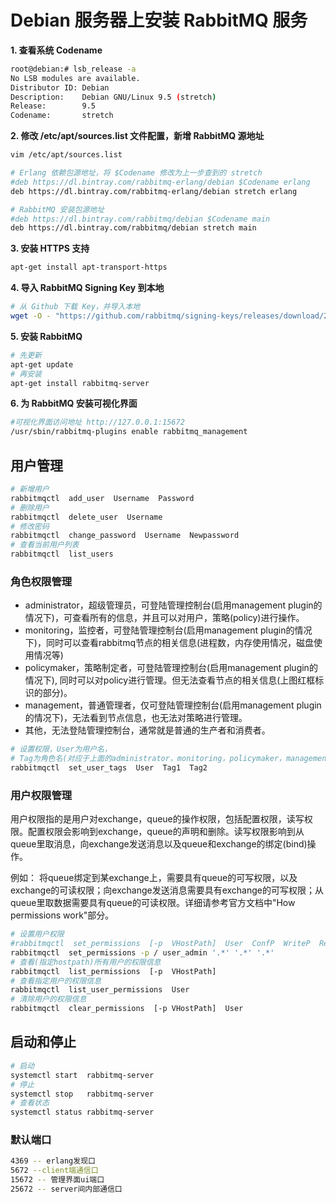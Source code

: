 # Debian 服务器上安装 RabbitMQ 服务

**1. 查看系统 Codename**
```bash
root@debian:# lsb_release -a
No LSB modules are available.
Distributor ID: Debian
Description:    Debian GNU/Linux 9.5 (stretch)
Release:        9.5
Codename:       stretch
```

**2. 修改 /etc/apt/sources.list 文件配置，新增 RabbitMQ 源地址**
```bash
vim /etc/apt/sources.list

# Erlang 依赖包源地址，将 $Codename 修改为上一步查到的 stretch
#deb https://dl.bintray.com/rabbitmq-erlang/debian $Codename erlang
deb https://dl.bintray.com/rabbitmq-erlang/debian stretch erlang

# RabbitMQ 安装包源地址
#deb https://dl.bintray.com/rabbitmq/debian $Codename main
deb https://dl.bintray.com/rabbitmq/debian stretch main
```

**3. 安装 HTTPS 支持**
```bash
apt-get install apt-transport-https
```

**4. 导入 RabbitMQ Signing Key 到本地**
```bash
# 从 Github 下载 Key，并导入本地
wget -O - "https://github.com/rabbitmq/signing-keys/releases/download/2.0/rabbitmq-release-signing-key.asc" | sudo apt-key add -
```

**5. 安装 RabbitMQ**
```bash
# 先更新
apt-get update
# 再安装
apt-get install rabbitmq-server
```

**6. 为 RabbitMQ 安装可视化界面**
```bash
#可视化界面访问地址 http://127.0.0.1:15672
/usr/sbin/rabbitmq-plugins enable rabbitmq_management
```

## 用户管理
```bash
# 新增用户
rabbitmqctl  add_user  Username  Password
# 删除用户
rabbitmqctl  delete_user  Username
# 修改密码
rabbitmqctl  change_password  Username  Newpassword
# 查看当前用户列表
rabbitmqctl  list_users
```

### 角色权限管理
+ administrator，超级管理员，可登陆管理控制台(启用management plugin的情况下)，可查看所有的信息，并且可以对用户，策略(policy)进行操作。
+ monitoring，监控者，可登陆管理控制台(启用management plugin的情况下)，同时可以查看rabbitmq节点的相关信息(进程数，内存使用情况，磁盘使用情况等)
+ policymaker，策略制定者，可登陆管理控制台(启用management plugin的情况下), 同时可以对policy进行管理。但无法查看节点的相关信息(上图红框标识的部分)。
+ management，普通管理者，仅可登陆管理控制台(启用management plugin的情况下)，无法看到节点信息，也无法对策略进行管理。
+ 其他，无法登陆管理控制台，通常就是普通的生产者和消费者。
```bash
# 设置权限，User为用户名，
# Tag为角色名(对应于上面的administrator，monitoring，policymaker，management，或其他自定义名称)。
rabbitmqctl  set_user_tags  User  Tag1  Tag2
```

### 用户权限管理
用户权限指的是用户对exchange，queue的操作权限，包括配置权限，读写权限。配置权限会影响到exchange，queue的声明和删除。读写权限影响到从queue里取消息，向exchange发送消息以及queue和exchange的绑定(bind)操作。

例如： 将queue绑定到某exchange上，需要具有queue的可写权限，以及exchange的可读权限；向exchange发送消息需要具有exchange的可写权限；从queue里取数据需要具有queue的可读权限。详细请参考官方文档中"How permissions work"部分。
```bash
# 设置用户权限
#rabbitmqctl  set_permissions  [-p  VHostPath]  User  ConfP  WriteP  ReadP
rabbitmqctl  set_permissions -p / user_admin '.*' '.*' '.*'
# 查看(指定hostpath)所有用户的权限信息
rabbitmqctl  list_permissions  [-p  VHostPath]
# 查看指定用户的权限信息
rabbitmqctl  list_user_permissions  User
# 清除用户的权限信息
rabbitmqctl  clear_permissions  [-p VHostPath]  User
```


## 启动和停止
```bash
# 启动
systemctl start  rabbitmq-server
# 停止
systemctl stop   rabbitmq-server
# 查看状态
systemctl status rabbitmq-server
```

### 默认端口
```bash
4369 -- erlang发现口
5672 --client端通信口
15672 -- 管理界面ui端口
25672 -- server间内部通信口
```
